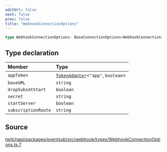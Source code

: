 ```yaml
---
editUrl: false
next: false
prev: false
title: "WebhookConnectionOptions"
---
```


```ts
type WebhookConnectionOptions: BaseConnectionOptions<WebhookConnection> & Object;
```

## Type declaration

| Member | Type |
| :------ | :------ |
| `appToken` | [`TokenAdapter`](../classes/TokenAdapter.md)\<`"app"`, `boolean`\> |
| `baseURL` | `string` |
| `dropSubsAtStart` | `boolean` |
| `secret` | `string` |
| `startServer` | `boolean` |
| `subscriptionRoute` | `string` |

## Source

[twitchapi/packages/eventsub/src/webhook/types/WebhookConnectionOptions.ts:7](https://github.com/pablornc/twitchapi//blob/f8a75ccd701e54db4c91e2b0128974da23f25d14/packages/eventsub/src/webhook/types/WebhookConnectionOptions.ts#L7)
